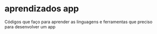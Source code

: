 # aprendizados app
Códigos que faço para aprender as linguagens e ferramentas que preciso para desenvolver um app
